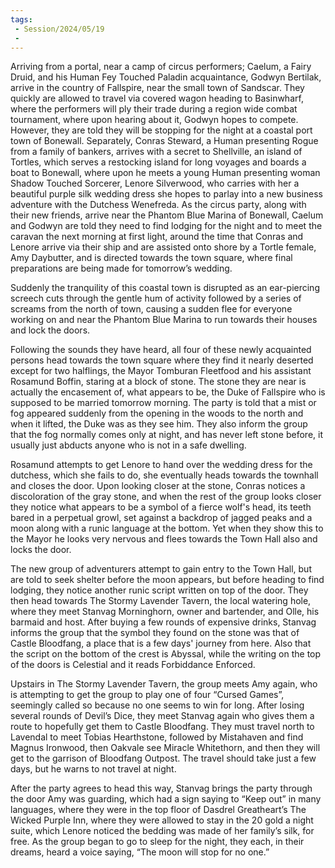 ```yaml
---
tags:
 - Session/2024/05/19
 - 
---
```



Arriving from a portal, near a camp of circus performers; Caelum, a Fairy Druid, and his Human Fey Touched Paladin acquaintance, Godwyn Bertilak, arrive in the country of Fallspire, near the small town of Sandscar. They quickly are allowed to travel via covered wagon heading to Basinwharf, where the performers will ply their trade during a region wide combat tournament, where upon hearing about it, Godwyn hopes to compete. However, they are told they will be stopping for the night at a coastal port town of Bonewall. Separately, Conras Steward, a Human presenting Rogue from a family of bankers, arrives with a secret to Shellville, an island of Tortles, which serves a restocking island for long voyages and boards a boat to Bonewall, where upon he meets a young Human presenting woman Shadow Touched Sorcerer, Lenore Silverwood, who carries with her a beautiful purple silk wedding dress she hopes to parlay into a new business adventure with the Dutchess Wenefreda. As the circus party, along with their new friends, arrive near the Phantom Blue Marina of Bonewall, Caelum and Godwyn are told they need to find lodging for the night and to meet the caravan the next morning at first light, around the time that Conras and Lenore arrive via their ship and are assisted onto shore by a Tortle female, Amy Daybutter, and is directed towards the town square, where final preparations are being made for tomorrow’s wedding. 

Suddenly the tranquility of this coastal town is disrupted as an ear-piercing screech cuts through the gentle hum of activity followed by a series of screams from the north of town, causing a sudden flee for everyone working on and near the Phantom Blue Marina to run towards their houses and lock the doors.  

Following the sounds they have heard, all four of these newly acquainted persons head towards the town square where they find it nearly deserted except for two halflings, the Mayor Tomburan Fleetfood and his assistant Rosamund Boffin, staring at a block of stone. The stone they are near is actually the encasement of, what appears to be, the Duke of Fallspire who is supposed to be married tomorrow morning. The party is told that a mist or fog appeared suddenly from the opening in the woods to the north and when it lifted, the Duke was as they see him. They also inform the group that the fog normally comes only at night, and has never left stone before, it usually just abducts anyone who is not in a safe dwelling.
 
Rosamund attempts to get Lenore to hand over the wedding dress for the dutchess, which she fails to do, she eventually heads towards the townhall and closes the door. Upon looking closer at the stone, Conras notices a discoloration of the gray stone, and when the rest of the group looks closer they notice what appears to be a symbol of a fierce wolf's head, its teeth bared in a perpetual growl, set against a backdrop of jagged peaks and a moon along with a runic language at the bottom. Yet when they show this to the Mayor he looks very nervous and flees towards the Town Hall also and locks the door.  

The new group of adventurers attempt to gain entry to the Town Hall, but are told to seek shelter before the moon appears, but before heading to find lodging, they notice another runic script written on top of the door. They then head towards The Stormy Lavender Tavern, the local watering hole, where they meet Stanvag Morninghorn, owner and bartender, and Olle, his barmaid and host. After buying a few rounds of expensive drinks, Stanvag informs the group that the symbol they found on the stone was that of Castle Bloodfang, a place that is a few days' journey from here. Also that the script on the bottom of the crest is Abyssal, while the writing on the top of the doors is Celestial and it reads Forbiddance Enforced.  

Upstairs in The Stormy Lavender Tavern, the group meets Amy again, who is attempting to get the group to play one of four “Cursed Games”, seemingly called so because no one seems to win for long. After losing several rounds of Devil’s Dice, they meet Stanvag again who gives them a route to hopefully get them to Castle Bloodfang. They must travel north to Lavendal to meet Tobias Hearthstone, followed by Mistahaven and find Magnus Ironwood, then Oakvale see Miracle Whitethorn, and then they will get to the garrison of Bloodfang Outpost. The travel should take just a few days, but he warns to not travel at night.

After the party agrees to head this way, Stanvag brings the party through the door Amy was guarding, which had a sign saying to “Keep out” in many languages, where they were in the top floor of Dasdrel Greatheart’s The Wicked Purple Inn, where they were allowed to stay in the 20 gold a night suite, which Lenore noticed the bedding was made of her family’s silk, for free. As the group began to go to sleep for the night, they each, in their dreams, heard a voice saying, “The moon will stop for no one.”
